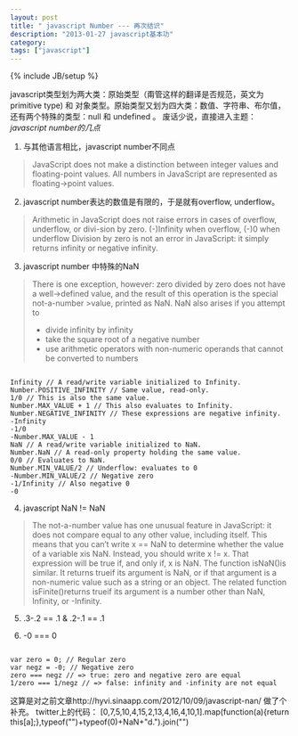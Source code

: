```yaml
---
layout: post
title: " javascript Number --- 再次结识"
description: "2013-01-27 javascript基本功"
category: 
tags: ["javascript"]
---
```

{% include JB/setup %}


javascript类型划为两大类：原始类型（甭管这样的翻译是否规范，英文为primitive type) 和 对象类型。原始类型又划为四大类：数值、字符串、布尔值，还有两个特殊的类型：null 和 undefined 。 
废话少说，直接进入主题：*javascript number的几点*
1. 与其他语言相比，javascript number不同点
>JavaScript does not make a distinction between integer values
>and floating-point values. All numbers in JavaScript are represented as floating->point values.

2. javascript number表达的数值是有限的，于是就有overflow, underflow。
>Arithmetic in JavaScript does not raise errors in cases of overflow, underflow, or divi-sion by zero.
> (-)Infinity when overflow, (-)0 when underflow 
> Division by zero is not an error in JavaScript: it simply returns infinity or negative
infinity.

3. javascript number 中特殊的NaN 
>There is one exception, however: zero divided by zero does not have a well->defined value, and the result of this operation is the special not-a-number >value, printed as  NaN.  NaN  also arises if you attempt to 
>* divide infinity by infinity
>* take the square root of a negative number
>* use arithmetic operators with non-numeric operands that
>cannot be converted to numbers

<code>
Infinity // A read/write variable initialized to Infinity.
Number.POSITIVE_INFINITY // Same value, read-only.
1/0 // This is also the same value.
Number.MAX_VALUE + 1 // This also evaluates to Infinity.
Number.NEGATIVE_INFINITY // These expressions are negative infinity.
-Infinity
-1/0 
-Number.MAX_VALUE - 1
NaN // A read/write variable initialized to NaN.
Number.NaN // A read-only property holding the same value.
0/0 // Evaluates to NaN.
Number.MIN_VALUE/2 // Underflow: evaluates to 0
-Number.MIN_VALUE/2 // Negative zero
-1/Infinity // Also negative 0
-0
</code>

4. javascript NaN != NaN 
> The not-a-number value has one unusual feature in JavaScript: it does not compare equal to any other value, including itself. This means that you can’t write x == NaN to determine whether the value of a variable xis  NaN. Instead, you should write  x != x. That expression will be true if, and only if, x is NaN. The function isNaN()is similar. It returns trueif its argument is NaN, or if that argument is a non-numeric value such as a string or an object. The related function isFinite()returns trueif its argument is a number other than NaN, Infinity, or -Infinity.

5. .3-.2 == .1 & .2-.1 == .1 

6. -0 === 0 
<code> 
var zero = 0; // Regular zero
var negz = -0; // Negative zero
zero === negz // => true: zero and negative zero are equal 
1/zero === 1/negz // => false: infinity and -infinity are not equal
</code>


这算是对之前文章http://hyvi.sinaapp.com/2012/10/09/javascript-nan/ 做了个补充。
twitter上的代码：
    [0,7,5,10,4,15,2,13,4,16,4,10,1].map(function(a){return this[a];},typeof("")+typeof(0)+NaN+"d.").join("") 
